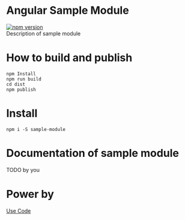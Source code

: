# Angular Sample Module

[![npm version](https://badge.fury.io/js/sample-module.svg)](https://www.npmjs.com/package/sample-module)<br>
Description of sample module

# How to build and publish

```shell
npm Install
npm run build
cd dist
npm publish
```

# Install

`npm i -S sample-module`

# Documentation of sample module

TODO by you

# Power by

[Use Code](http://www.use-code.com)
